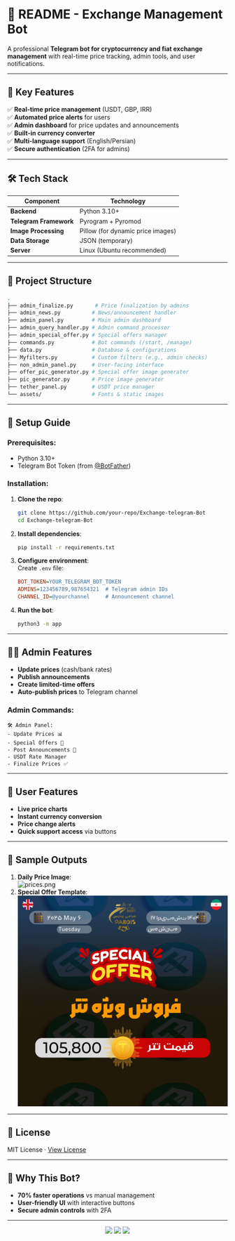# 📝 **README - Exchange Management Bot**  

A professional **Telegram bot for cryptocurrency and fiat exchange management** with real-time price tracking, admin tools, and user notifications.  

---

## 🌟 **Key Features**  
✅ **Real-time price management** (USDT, GBP, IRR)  
✅ **Automated price alerts** for users  
✅ **Admin dashboard** for price updates and announcements  
✅ **Built-in currency converter**  
✅ **Multi-language support** (English/Persian)  
✅ **Secure authentication** (2FA for admins)  

---

## 🛠 **Tech Stack**  
| Component | Technology |  
|-----------|------------|  
| **Backend** | Python 3.10+ |  
| **Telegram Framework** | Pyrogram + Pyromod |  
| **Image Processing** | Pillow (for dynamic price images) |  
| **Data Storage** | JSON (temporary) |  
| **Server** | Linux (Ubuntu recommended) |  

---

## 📂 **Project Structure**  
```bash
.
├── admin_finalize.py       # Price finalization by admins  
├── admin_news.py          # News/announcement handler  
├── admin_panel.py         # Main admin dashboard  
├── admin_query_handler.py # Admin command processor  
├── admin_special_offer.py # Special offers manager  
├── commands.py            # Bot commands (/start, /manage)  
├── data.py                # Database & configurations  
├── Myfilters.py           # Custom filters (e.g., admin checks)  
├── non_admin_panel.py     # User-facing interface  
├── offer_pic_generator.py # Special offer image generator  
├── pic_generator.py       # Price image generator  
├── tether_panel.py        # USDT price manager  
└── assets/                # Fonts & static images  
```

---

## 🚀 **Setup Guide**  

### Prerequisites:  
- Python 3.10+  
- Telegram Bot Token (from [@BotFather](https://t.me/BotFather))  

### Installation:  
1. **Clone the repo**:  
   ```bash
   git clone https://github.com/your-repo/Exchange-telegram-Bot
   cd Exchange-telegram-Bot
   ```  

2. **Install dependencies**:  
   ```bash
   pip install -r requirements.txt
   ```  

3. **Configure environment**:  
   Create `.env` file:  
   ```ini
   BOT_TOKEN=YOUR_TELEGRAM_BOT_TOKEN
   ADMINS=123456789,987654321  # Telegram admin IDs
   CHANNEL_ID=@yourchannel     # Announcement channel
   ```  

4. **Run the bot**:  
   ```bash
   python3 -m app
   ```  

---

## 👨‍💻 **Admin Features**  
- **Update prices** (cash/bank rates)  
- **Publish announcements**  
- **Create limited-time offers**  
- **Auto-publish prices** to Telegram channel  

### Admin Commands:  
```plaintext
🛠 Admin Panel:
- Update Prices 📊
- Special Offers 🎁
- Post Announcements 📢
- USDT Rate Manager 
- Finalize Prices ✅
```

---

## 👥 **User Features**  
- **Live price charts**  
- **Instant currency conversion**  
- **Price change alerts**  
- **Quick support access** via buttons  

---

## 📸 **Sample Outputs**  
1. **Daily Price Image**:  
   ![prices.png](./assets/prices.png)  
2. **Special Offer Template**:  
   ![offer.png](./assets/offer1.png)  

---

## 📜 **License**  
MIT License · [View License](./LICENSE)  

---

## 🎯 **Why This Bot?**  
- **70% faster operations** vs manual management  
- **User-friendly UI** with interactive buttons  
- **Secure admin controls** with 2FA  

---

<div align="center">
  <img src="https://img.shields.io/badge/Python-3776AB?style=for-the-badge&logo=python&logoColor=white" />
  <img src="https://img.shields.io/badge/Telegram-2CA5E0?style=for-the-badge&logo=telegram&logoColor=white" />
  <img src="https://img.shields.io/badge/License-MIT-green?style=for-the-badge" />
</div>
